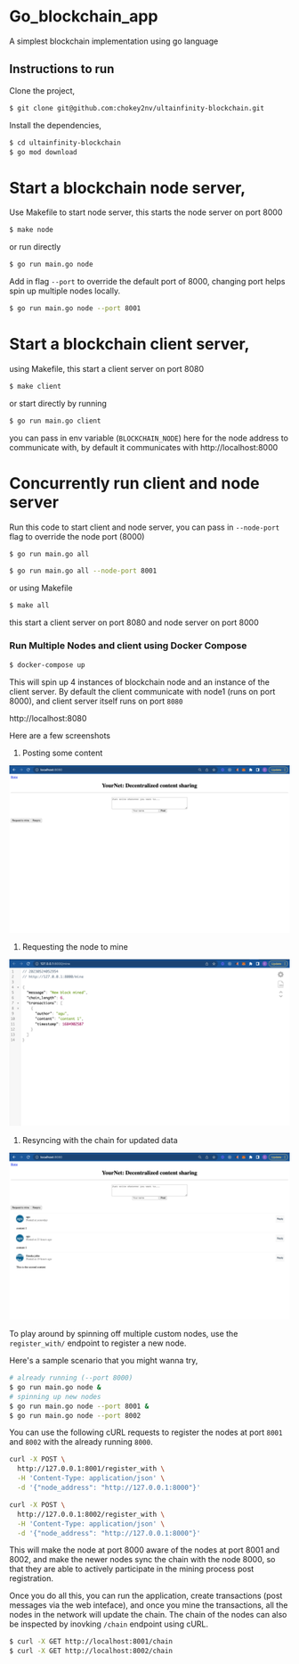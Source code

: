 # Go_blockchain_app

A simplest blockchain implementation using go language

## Instructions to run

Clone the project,

```sh
$ git clone git@github.com:chokey2nv/ultainfinity-blockchain.git
```

Install the dependencies,

```sh
$ cd ultainfinity-blockchain
$ go mod download
```

# Start a blockchain node server,
Use Makefile to start node server, this starts the node server on port 8000
```sh
$ make node
```
or run directly
```sh
$ go run main.go node 
```
Add in flag `--port` to override the default port of 8000, changing port helps spin up multiple nodes locally.
```sh
$ go run main.go node --port 8001
```



# Start a blockchain client server,
using Makefile, this start a client server on port 8080
```sh
$ make client
```
or start directly by running
```sh
$ go run main.go client
```
you can pass in env variable (`BLOCKCHAIN_NODE`) here for the node address to communicate with, by default it communicates with http://localhost:8000

# Concurrently run client and node server
Run this code to start client and node server, you can pass in `--node-port` flag to override the node port (8000)
```sh
$ go run main.go all
```
```sh
$ go run main.go all --node-port 8001
```
or using Makefile
```sh
$ make all
```
this start a client server on port 8080 and node server on port 8000

### Run Multiple Nodes and client using Docker Compose

```sh
$ docker-compose up
```
This will spin up 4 instances of blockchain node and an instance of the client server. By default the client communicate with node1 (runs on port 8000), and client server itself runs on port `8080`

http://localhost:8080


Here are a few screenshots

1. Posting some content

![image.png](screenshots/home.png)

1. Requesting the node to mine

![image.png](screenshots/mine.png)

1. Resyncing with the chain for updated data

![image.png](screenshots/resync.png)

To play around by spinning off multiple custom nodes, use the `register_with/` endpoint to register a new node. 

Here's a sample scenario that you might wanna try,

```sh
# already running (--port 8000)
$ go run main.go node &
# spinning up new nodes
$ go run main.go node --port 8001 &
$ go run main.go node --port 8002 
```

You can use the following cURL requests to register the nodes at port `8001` and `8002` with the already running `8000`.

```sh
curl -X POST \
  http://127.0.0.1:8001/register_with \
  -H 'Content-Type: application/json' \
  -d '{"node_address": "http://127.0.0.1:8000"}'
```

```sh
curl -X POST \
  http://127.0.0.1:8002/register_with \
  -H 'Content-Type: application/json' \
  -d '{"node_address": "http://127.0.0.1:8000"}'
```

This will make the node at port 8000 aware of the nodes at port 8001 and 8002, and make the newer nodes sync the chain with the node 8000, so that they are able to actively participate in the mining process post registration.

Once you do all this, you can run the application, create transactions (post messages via the web inteface), and once you mine the transactions, all the nodes in the network will update the chain. The chain of the nodes can also be inspected by inovking `/chain` endpoint using cURL.

```sh
$ curl -X GET http://localhost:8001/chain
$ curl -X GET http://localhost:8002/chain
```
